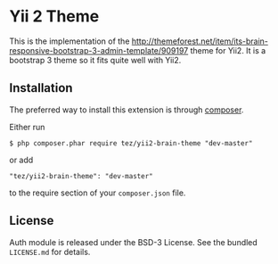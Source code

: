 Yii 2 Theme
===========

This is the implementation of the http://themeforest.net/item/its-brain-responsive-bootstrap-3-admin-template/909197 theme for Yii2. It is a bootstrap 3 theme so it fits quite well with Yii2. 

## Installation

The preferred way to install this extension is through [composer](http://getcomposer.org/download/).

Either run

```
$ php composer.phar require tez/yii2-brain-theme "dev-master"
```

or add

```
"tez/yii2-brain-theme": "dev-master"
```

to the require section of your `composer.json` file.

## License

Auth module is released under the BSD-3 License. See the bundled `LICENSE.md` for details.